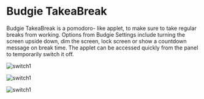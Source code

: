 # Budgie TakeaBreak

Budgie TakeaBreak is a pomodoro- like applet, to make sure to take regular breaks from working. Options from Budgie Settings include turning the screen upside down, dim the screen, lock screen or show a countdown message on break time. The applet can be accessed quickly from the panel to temporarily switch it off. 


![switch1](https://github.com/UbuntuBudgie/budgie-extras/blob/master/budgie-takeabreak/switch1.png)

![switch1](https://github.com/UbuntuBudgie/budgie-extras/blob/master/budgie-takeabreak/switch2.png)

![switch1](https://github.com/UbuntuBudgie/budgie-extras/blob/master/budgie-takeabreak/options.png)



